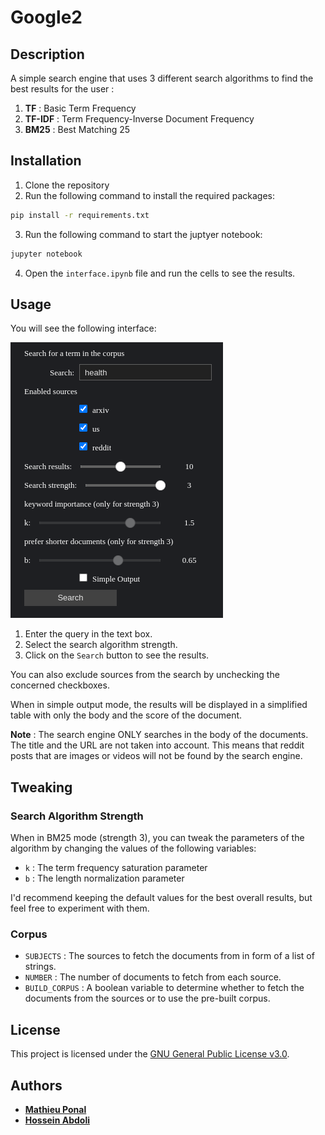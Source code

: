 # Google2

## Description

A simple search engine that uses 3 different search algorithms to find the best results for the user :
1. **TF** : Basic Term Frequency
2. **TF-IDF** : Term Frequency-Inverse Document Frequency
3. **BM25** : Best Matching 25

## Installation

1. Clone the repository
2. Run the following command to install the required packages:
```bash
pip install -r requirements.txt
```
3. Run the following command to start the juptyer notebook:
```bash
jupyter notebook
```
4. Open the `interface.ipynb` file and run the cells to see the results.

## Usage

You will see the following interface:

![img.png](readme_imgs/img.png)

1. Enter the query in the text box.
2. Select the search algorithm strength.
3. Click on the `Search` button to see the results.

You can also exclude sources from the search by unchecking the concerned checkboxes.

When in simple output mode,
the results will be displayed in a simplified table with only the body and the score of the document.

__Note__ : The search engine ONLY searches in the body of the documents.
The title and the URL are not taken into account.
This means that reddit posts that are images or videos will not be found by the search engine.

## Tweaking

### Search Algorithm Strength

When in BM25 mode (strength 3),
you can tweak the parameters of the algorithm by changing the values of the following variables:

+ `k` : The term frequency saturation parameter
+ `b` : The length normalization parameter

I'd recommend keeping the default values for the best overall results, but feel free to experiment with them.

### Corpus

+ `SUBJECTS` : The sources to fetch the documents from in form of a list of strings.
+ `NUMBER` : The number of documents to fetch from each source.
+ `BUILD_CORPUS` : A boolean variable to determine whether to fetch the documents from the sources or to use the pre-built corpus.

## License

This project is licensed under the [GNU General Public License v3.0](https://www.gnu.org/licenses/gpl-3.0.en.html).

## Authors

- [**Mathieu Ponal**](https://github.com/TxMat)
- [**Hossein Abdoli**](https://github.com/ABDOLI-Hossein)